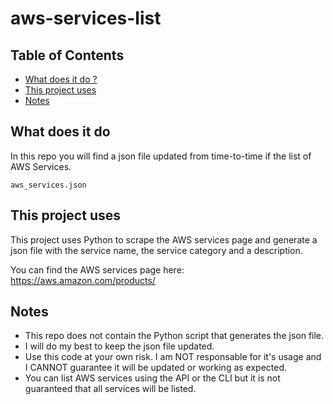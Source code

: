 # aws-services-list

## Table of Contents
- [What does it do ?](https://github.com/groorj/aws-services-list#what-does-it-do)
- [This project uses](https://github.com/groorj/aws-services-list#this-project-uses)
- [Notes](https://github.com/groorj/aws-services-list#notes)

## What does it do

In this repo you will find a json file updated from time-to-time if the list of AWS Services.

`aws_services.json`

## This project uses

This project uses Python to scrape the AWS services page and generate a json file with the service name, the service category and a description.

You can find the AWS services page here: https://aws.amazon.com/products/

## Notes

- This repo does not contain the Python script that generates the json file.
- I will do my best to keep the json file updated.
- Use this code at your own risk. I am NOT responsable for it's usage and I CANNOT guarantee it will be updated or working as expected.
- You can list AWS services using the API or the CLI but it is not guaranteed that all services will be listed.
